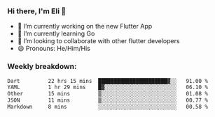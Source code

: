 ### Hi there, I'm Eli 👋
- 🔭 I’m currently working on the new Flutter App
- 🌱 I’m currently learning Go
- 🦄 I’m looking to collaborate with other flutter developers
- 😄 Pronouns: He/Him/His

### Weekly breakdown:
<!--START_SECTION:waka-->

```txt
Dart         22 hrs 15 mins  ██████████████████████▓░░   91.00 %
YAML         1 hr 29 mins    █▓░░░░░░░░░░░░░░░░░░░░░░░   06.10 %
Other        15 mins         ▒░░░░░░░░░░░░░░░░░░░░░░░░   01.08 %
JSON         11 mins         ▒░░░░░░░░░░░░░░░░░░░░░░░░   00.77 %
Markdown     8 mins          ░░░░░░░░░░░░░░░░░░░░░░░░░   00.58 %
```

<!--END_SECTION:waka-->
